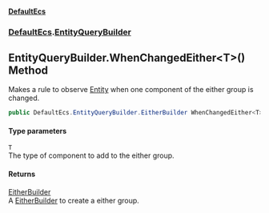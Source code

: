 #### [DefaultEcs](DefaultEcs.md 'DefaultEcs')
### [DefaultEcs](DefaultEcs.md#DefaultEcs 'DefaultEcs').[EntityQueryBuilder](EntityQueryBuilder.md 'DefaultEcs.EntityQueryBuilder')
## EntityQueryBuilder.WhenChangedEither&lt;T&gt;() Method
Makes a rule to observe [Entity](Entity.md 'DefaultEcs.Entity') when one component of the either group is changed.  
```csharp
public DefaultEcs.EntityQueryBuilder.EitherBuilder WhenChangedEither<T>();
```
#### Type parameters
<a name='DefaultEcs_EntityQueryBuilder_WhenChangedEither_T_()_T'></a>
`T`  
The type of component to add to the either group.
  
#### Returns
[EitherBuilder](EntityQueryBuilder_EitherBuilder.md 'DefaultEcs.EntityQueryBuilder.EitherBuilder')  
A [EitherBuilder](EntityQueryBuilder_EitherBuilder.md 'DefaultEcs.EntityQueryBuilder.EitherBuilder') to create a either group.
